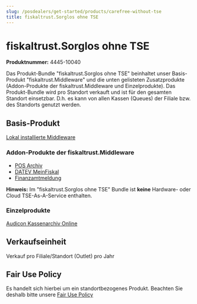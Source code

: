 ```yaml
---
slug: /posdealers/get-started/products/carefree-without-tse
title: fiskaltrust.Sorglos ohne TSE
---
```


# fiskaltrust.Sorglos ohne TSE

**Produktnummer:** 4445-10040

Das Produkt-Bundle "fiskaltrust.Sorglos ohne TSE" beinhaltet unser Basis-Produkt "fiskaltrust.Middleware" und die unten gelisteten Zusatzprodukte (Addon-Produkte der fiskaltrust.Middleware und Einzelprodukte). Das Produkt-Bundle wird pro Standort verkauft und ist für den gesamten Standort einsetzbar. D.h. es kann von allen Kassen (Queues) der Filiale bzw. des Standorts genutzt werden.



## Basis-Produkt

[Lokal installierte Middleware](https://docs.fiskaltrust.cloud/de/docs/product-description/germany/products-and-services/caas/products/middleware) 

### Addon-Produkte der fiskaltrust.Middleware

-  [POS Archiv](https://docs.fiskaltrust.cloud/de/docs/product-description/germany/products-and-services/rdaas/products/pos-archive) 
-  [DATEV MeinFiskal](https://docs.fiskaltrust.cloud/de/docs/product-description/germany/products-and-services/rdaas/products/meinfiskal) 
-  [Finanzamtmeldung](https://docs.fiskaltrust.cloud/de/docs/product-description/germany/products-and-services/caas/products/tax-authority-notifications) 

**Hinweis:** Im "fiskaltrust.Sorglos ohne TSE" Bundle ist **keine** Hardware- oder Cloud TSE-As-A-Service enthalten.

### Einzelprodukte

[Audicon Kassenarchiv Online](https://docs.fiskaltrust.cloud/de/docs/product-description/germany/products-and-services/rdaas/products/ako) 

## Verkaufseinheit

Verkauf pro Filiale/Standort (Outlet) pro Jahr

## Fair Use Policy

Es handelt sich hierbei um ein standortbezogenes Produkt. Beachten Sie deshalb bitte unsere [Fair Use Policy](https://docs.fiskaltrust.cloud/de/docs/product-description/germany/products-and-services/fair-use-policy)
